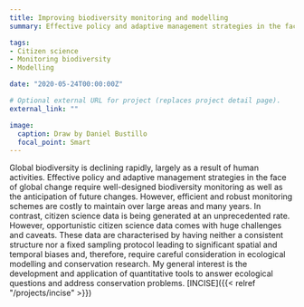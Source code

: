 ```yaml
---
title: Improving biodiversity monitoring and modelling
summary: Effective policy and adaptive management strategies in the face of global change require well-designed biodiversity monitoring as well as the anticipation of future changes

tags:
- Citizen science
- Monitoring biodiversity
- Modelling 

date: "2020-05-24T00:00:00Z"

# Optional external URL for project (replaces project detail page).
external_link: ""

image:
  caption: Draw by Daniel Bustillo
  focal_point: Smart
---
```

Global biodiversity is declining rapidly, largely as a result of human activities. Effective policy and
adaptive management strategies in the face of global change require well-designed biodiversity
monitoring as well as the anticipation of future changes. However, efficient and robust monitoring
schemes are costly to maintain over large areas and many years. In contrast, citizen science data
is being generated at an unprecedented rate. However, opportunistic citizen science data comes
with huge challenges and caveats. These data are characterised by having neither a consistent
structure nor a fixed sampling protocol leading to significant spatial and temporal biases and,
therefore, require careful consideration in ecological modelling and conservation research. My
general interest is the development and application of quantitative tools to answer ecological
questions and address conservation problems.
[INCISE]({{< relref "/projects/incise" >}})